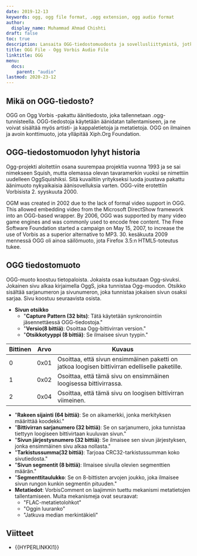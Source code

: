 ```yaml
---
date: 2019-12-13
keywords: ogg, ogg file format, .ogg extension, ogg audio format
author:
  display_name: Muhammad Ahmad Chishti
draft: false
toc: true
description: Lansaita OGG-tiedostomuodosta ja sovellusliittymistä, jotka voivat luoda ja avata OGG-tiedostons.
title: OGG File - Ogg Vorbis Audio File
linktitle: OGG
menu:
  docs:
    parent: "audio"
lastmod: 2020-23-12
---
```


## Mikä on OGG-tiedosto?

OGG on Ogg Vorbis -pakattu äänitiedosto, joka tallennetaan .ogg-tunnisteella. OGG-tiedostoja käytetään äänidatan tallentamiseen, ja ne voivat sisältää myös artisti- ja kappaletietoja ja metatietoja. OGG on ilmainen ja avoin konttimuoto, jota ylläpitää Xiph.Org Foundation.

## OGG-tiedostomuodon lyhyt historia

Ogg-projekti aloitettiin osana suurempaa projektia vuonna 1993 ja se sai nimekseen Squish, mutta olemassa olevan tavaramerkin vuoksi se nimettiin uudelleen OggSquishiksi. Sitä kuvailtiin yritykseksi luoda joustava pakattu äänimuoto nykyaikaisia äänisovelluksia varten. OGG-viite erotettiin Vorbisista 2. syyskuuta 2000.

OGM was created in 2002 due to the lack of formal video support in OGG. This allowed embedding video from the Microsoft DirectShow framework into an OGG-based wrapper. By 2006, OGG was supported by many video game engines and was commonly used to encode free content. The Free Software Foundation started a campaign on May 15, 2007, to increase the use of Vorbis as a superior alternative to MP3. 30. kesäkuuta 2009 mennessä OGG oli ainoa säilömuoto, jota Firefox 3.5:n HTML5-toteutus tukee.

## OGG tiedostomuoto

OGG-muoto koostuu tietopaloista. Jokaista osaa kutsutaan Ogg-sivuksi. Jokainen sivu alkaa kirjaimella OggS, joka tunnistaa Ogg-muodon. Otsikko sisältää sarjanumeron ja sivunumeron, joka tunnistaa jokaisen sivun osaksi sarjaa. Sivu koostuu seuraavista osista.

- **Sivun otsikko**
  - "**Capture Pattern (32 bits)**: Tätä käytetään synkronointiin jäsennettäessä OGG-tiedostoja."
  - "**Versio(8 bittiä)**: Osoittaa Ogg-bittivirran version."
  - "**Otsikkotyyppi (8 bittiä)**: Se ilmaisee sivun tyypin."

| Bittinen | Arvo | Kuvaus |
| --- | --- | --- |
| 0 | 0x01 | Osoittaa, että sivun ensimmäinen paketti on jatkoa loogisen bittivirran edelliselle paketille. |
| 1 | 0x02 | Osoittaa, että tämä sivu on ensimmäinen loogisessa bittivirrassa. |
| 2 | 0x04 | Osoittaa, että tämä sivu on loogisen bittivirran viimeinen. |

  - "**Rakeen sijainti (64 bittiä)**: Se on aikamerkki, jonka merkityksen määrittää koodekki."
  - "**Bittivirran sarjanumero (32 bittiä)**: Se on sarjanumero, joka tunnistaa tiettyyn loogiseen bittivirtaan kuuluvan sivun."
  - "**Sivun järjestysnumero (32 bittiä)**: Se ilmaisee sen sivun järjestyksen, jonka ensimmäinen sivu alkaa nollasta."
  - "**Tarkistussumma(32 bittiä)**: Tarjoaa CRC32-tarkistussumman koko sivutiedosta."
  - "**Sivun segmentit (8 bittiä)**: Ilmaisee sivulla olevien segmenttien määrän."
  - "**Segmenttitaulukko**: Se on 8-bittisten arvojen joukko, joka ilmaisee sivun rungon kunkin segmentin pituuden."
- **Metatiedot**: VorbisComment on laajimmin tuettu mekanismi metatietojen tallentamiseen. Muita mekanismeja ovat seuraavat:
  - "FLAC-metatietolohkot"
  - "Oggin luuranko"
  - "Jatkuva median merkintäkieli"

## Viitteet ##

- {{HYPERLINKKI1}}

